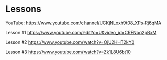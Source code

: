 # Lessons
YouTube: https://www.youtube.com/channel/UCKjNLoxh9t08_XPs-Rj6qMA

Lesson #1
https://www.youtube.com/edit?o=U&video_id=CRFNbq2pBxM

Lesson #2
https://www.youtube.com/watch?v=OjU2HHT2kY0

Lesson #3
https://www.youtube.com/watch?v=Zk1L8U6bt10
